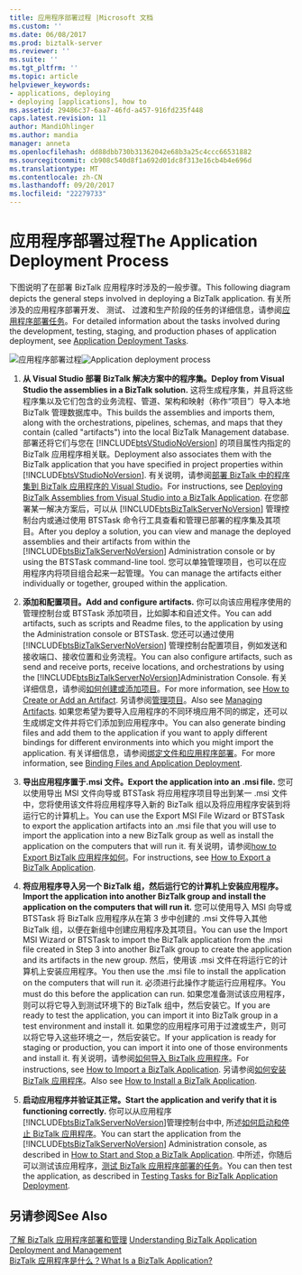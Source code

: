 ```yaml
---
title: 应用程序部署过程 |Microsoft 文档
ms.custom: ''
ms.date: 06/08/2017
ms.prod: biztalk-server
ms.reviewer: ''
ms.suite: ''
ms.tgt_pltfrm: ''
ms.topic: article
helpviewer_keywords:
- applications, deploying
- deploying [applications], how to
ms.assetid: 29486c37-6aa7-46fd-a457-916fd235f448
caps.latest.revision: 11
author: MandiOhlinger
ms.author: mandia
manager: anneta
ms.openlocfilehash: dd88dbb730b31362042e68b3a25c4ccc66531882
ms.sourcegitcommit: cb908c540d8f1a692d01dc8f313e16cb4b4e696d
ms.translationtype: MT
ms.contentlocale: zh-CN
ms.lasthandoff: 09/20/2017
ms.locfileid: "22279733"
---
```

# <a name="the-application-deployment-process"></a><span data-ttu-id="58803-102">应用程序部署过程</span><span class="sxs-lookup"><span data-stu-id="58803-102">The Application Deployment Process</span></span>
<span data-ttu-id="58803-103">下图说明了在部署 BizTalk 应用程序时涉及的一般步骤。</span><span class="sxs-lookup"><span data-stu-id="58803-103">This following diagram depicts the general steps involved in deploying a BizTalk application.</span></span> <span data-ttu-id="58803-104">有关所涉及的应用程序部署开发、 测试、 过渡和生产阶段的任务的详细信息，请参阅[应用程序部署任务](../core/application-deployment-tasks.md)。</span><span class="sxs-lookup"><span data-stu-id="58803-104">For detailed information about the tasks involved during the development, testing, staging, and production phases of application deployment, see [Application Deployment Tasks](../core/application-deployment-tasks.md).</span></span>  
  
 <span data-ttu-id="58803-105">![应用程序部署过程](../core/media/appdeploymentprocess.gif "AppDeploymentProcess")</span><span class="sxs-lookup"><span data-stu-id="58803-105">![Application deployment process](../core/media/appdeploymentprocess.gif "AppDeploymentProcess")</span></span>  
  
1.  <span data-ttu-id="58803-106">**从 Visual Studio 部署 BizTalk 解决方案中的程序集。**</span><span class="sxs-lookup"><span data-stu-id="58803-106">**Deploy from Visual Studio the assemblies in a BizTalk solution.**</span></span> <span data-ttu-id="58803-107">这将生成程序集，并且将这些程序集以及它们包含的业务流程、管道、架构和映射（称作“项目”）导入本地 BizTalk 管理数据库中。</span><span class="sxs-lookup"><span data-stu-id="58803-107">This builds the assemblies and imports them, along with the orchestrations, pipelines, schemas, and maps that they contain (called "artifacts") into the local BizTalk Management database.</span></span> <span data-ttu-id="58803-108">部署还将它们与您在 [!INCLUDE[btsVStudioNoVersion](../includes/btsvstudionoversion-md.md)] 的项目属性内指定的 BizTalk 应用程序相关联。</span><span class="sxs-lookup"><span data-stu-id="58803-108">Deployment also associates them with the BizTalk application that you have specified in project properties within [!INCLUDE[btsVStudioNoVersion](../includes/btsvstudionoversion-md.md)].</span></span> <span data-ttu-id="58803-109">有关说明，请参阅[部署 BizTalk 中的程序集到 BizTalk 应用程序的 Visual Studio](../core/deploying-biztalk-assemblies-from-visual-studio-into-a-biztalk-application.md)。</span><span class="sxs-lookup"><span data-stu-id="58803-109">For instructions, see [Deploying BizTalk Assemblies from Visual Studio into a BizTalk Application](../core/deploying-biztalk-assemblies-from-visual-studio-into-a-biztalk-application.md).</span></span> <span data-ttu-id="58803-110">在您部署某一解决方案后，可以从 [!INCLUDE[btsBizTalkServerNoVersion](../includes/btsbiztalkservernoversion-md.md)] 管理控制台内或通过使用 BTSTask 命令行工具查看和管理已部署的程序集及其项目。</span><span class="sxs-lookup"><span data-stu-id="58803-110">After you deploy a solution, you can view and manage the deployed assemblies and their artifacts from within the [!INCLUDE[btsBizTalkServerNoVersion](../includes/btsbiztalkservernoversion-md.md)] Administration console or by using the BTSTask command-line tool.</span></span> <span data-ttu-id="58803-111">您可以单独管理项目，也可以在应用程序内将项目组合起来一起管理。</span><span class="sxs-lookup"><span data-stu-id="58803-111">You can manage the artifacts either individually or together, grouped within the application.</span></span>  
  
2.  <span data-ttu-id="58803-112">**添加和配置项目。**</span><span class="sxs-lookup"><span data-stu-id="58803-112">**Add and configure artifacts.**</span></span> <span data-ttu-id="58803-113">你可以向该应用程序使用的管理控制台或 BTSTask 添加项目，比如脚本和自述文件。</span><span class="sxs-lookup"><span data-stu-id="58803-113">You can add artifacts, such as scripts and Readme files, to the application by using the Administration console or BTSTask.</span></span> <span data-ttu-id="58803-114">您还可以通过使用 [!INCLUDE[btsBizTalkServerNoVersion](../includes/btsbiztalkservernoversion-md.md)] 管理控制台配置项目，例如发送和接收端口、接收位置和业务流程。</span><span class="sxs-lookup"><span data-stu-id="58803-114">You can also configure artifacts, such as send and receive ports, receive locations, and orchestrations by using the [!INCLUDE[btsBizTalkServerNoVersion](../includes/btsbiztalkservernoversion-md.md)]Administration Console.</span></span> <span data-ttu-id="58803-115">有关详细信息，请参阅[如何创建或添加项目](../core/how-to-create-or-add-an-artifact.md)。</span><span class="sxs-lookup"><span data-stu-id="58803-115">For more information, see [How to Create or Add an Artifact](../core/how-to-create-or-add-an-artifact.md).</span></span> <span data-ttu-id="58803-116">另请参阅[管理项目](../core/managing-artifacts.md)。</span><span class="sxs-lookup"><span data-stu-id="58803-116">Also see [Managing Artifacts](../core/managing-artifacts.md).</span></span> <span data-ttu-id="58803-117">如果您希望为要导入应用程序的不同环境应用不同的绑定，还可以生成绑定文件并将它们添加到应用程序中。</span><span class="sxs-lookup"><span data-stu-id="58803-117">You can also generate binding files and add them to the application if you want to apply different bindings for different environments into which you might import the application.</span></span> <span data-ttu-id="58803-118">有关详细信息，请参阅[绑定文件和应用程序部署](../core/binding-files-and-application-deployment.md)。</span><span class="sxs-lookup"><span data-stu-id="58803-118">For more information, see [Binding Files and Application Deployment](../core/binding-files-and-application-deployment.md).</span></span>  
  
3.  <span data-ttu-id="58803-119">**导出应用程序置于.msi 文件。**</span><span class="sxs-lookup"><span data-stu-id="58803-119">**Export the application into an .msi file.**</span></span> <span data-ttu-id="58803-120">您可以使用导出 MSI 文件向导或 BTSTask 将应用程序项目导出到某一 .msi 文件中，您将使用该文件将应用程序导入新的 BizTalk 组以及将应用程序安装到将运行它的计算机上。</span><span class="sxs-lookup"><span data-stu-id="58803-120">You can use the Export MSI File Wizard or BTSTask to export the application artifacts into an .msi file that you will use to import the application into a new BizTalk group as well as install the application on the computers that will run it.</span></span> <span data-ttu-id="58803-121">有关说明，请参阅[how to Export BizTalk 应用程序如何](../core/how-to-export-a-biztalk-application.md)。</span><span class="sxs-lookup"><span data-stu-id="58803-121">For instructions, see [How to Export a BizTalk Application](../core/how-to-export-a-biztalk-application.md).</span></span>  
  
4.  <span data-ttu-id="58803-122">**将应用程序导入另一个 BizTalk 组，然后运行它的计算机上安装应用程序。**</span><span class="sxs-lookup"><span data-stu-id="58803-122">**Import the application into another BizTalk group and install the application on the computers that will run it.**</span></span> <span data-ttu-id="58803-123">您可以使用导入 MSI 向导或 BTSTask 将 BizTalk 应用程序从在第 3 步中创建的 .msi 文件导入其他 BizTalk 组，以便在新组中创建应用程序及其项目。</span><span class="sxs-lookup"><span data-stu-id="58803-123">You can use the Import MSI Wizard or BTSTask to import the BizTalk application from the .msi file created in Step 3 into another BizTalk group to create the application and its artifacts in the new group.</span></span> <span data-ttu-id="58803-124">然后，使用该 .msi 文件在将运行它的计算机上安装应用程序。</span><span class="sxs-lookup"><span data-stu-id="58803-124">You then use the .msi file to install the application on the computers that will run it.</span></span> <span data-ttu-id="58803-125">必须进行此操作才能运行应用程序。</span><span class="sxs-lookup"><span data-stu-id="58803-125">You must do this before the application can run.</span></span> <span data-ttu-id="58803-126">如果您准备测试该应用程序，则可以将它导入到测试环境下的 BizTalk 组中，然后安装它。</span><span class="sxs-lookup"><span data-stu-id="58803-126">If you are ready to test the application, you can import it into BizTalk group in a test environment and install it.</span></span> <span data-ttu-id="58803-127">如果您的应用程序可用于过渡或生产，则可以将它导入这些环境之一，然后安装它。</span><span class="sxs-lookup"><span data-stu-id="58803-127">If your application is ready for staging or production, you can import it into one of those environments and install it.</span></span> <span data-ttu-id="58803-128">有关说明，请参阅[如何导入 BizTalk 应用程序](../core/how-to-import-a-biztalk-application.md)。</span><span class="sxs-lookup"><span data-stu-id="58803-128">For instructions, see [How to Import a BizTalk Application](../core/how-to-import-a-biztalk-application.md).</span></span> <span data-ttu-id="58803-129">另请参阅[如何安装 BizTalk 应用程序](../core/how-to-install-a-biztalk-application.md)。</span><span class="sxs-lookup"><span data-stu-id="58803-129">Also see [How to Install a BizTalk Application](../core/how-to-install-a-biztalk-application.md).</span></span>  
  
5.  <span data-ttu-id="58803-130">**启动应用程序并验证其正常。**</span><span class="sxs-lookup"><span data-stu-id="58803-130">**Start the application and verify that it is functioning correctly.**</span></span> <span data-ttu-id="58803-131">你可以从应用程序[!INCLUDE[btsBizTalkServerNoVersion](../includes/btsbiztalkservernoversion-md.md)]管理控制台中中, 所述[如何启动和停止 BizTalk 应用程序](../core/how-to-start-and-stop-a-biztalk-application.md)。</span><span class="sxs-lookup"><span data-stu-id="58803-131">You can start the application from the [!INCLUDE[btsBizTalkServerNoVersion](../includes/btsbiztalkservernoversion-md.md)] Administration console, as described in [How to Start and Stop a BizTalk Application](../core/how-to-start-and-stop-a-biztalk-application.md).</span></span> <span data-ttu-id="58803-132">中所述，你随后可以测试该应用程序，[测试 BizTalk 应用程序部署的任务](../core/testing-tasks-for-biztalk-application-deployment.md)。</span><span class="sxs-lookup"><span data-stu-id="58803-132">You can then test the application, as described in [Testing Tasks for BizTalk Application Deployment](../core/testing-tasks-for-biztalk-application-deployment.md).</span></span>  
  
## <a name="see-also"></a><span data-ttu-id="58803-133">另请参阅</span><span class="sxs-lookup"><span data-stu-id="58803-133">See Also</span></span>  
 <span data-ttu-id="58803-134">[了解 BizTalk 应用程序部署和管理](../core/understanding-biztalk-application-deployment-and-management.md) </span><span class="sxs-lookup"><span data-stu-id="58803-134">[Understanding BizTalk Application Deployment and Management](../core/understanding-biztalk-application-deployment-and-management.md) </span></span>  
 [<span data-ttu-id="58803-135">BizTalk 应用程序是什么？</span><span class="sxs-lookup"><span data-stu-id="58803-135">What Is a BizTalk Application?</span></span>](../core/what-is-a-biztalk-application.md)